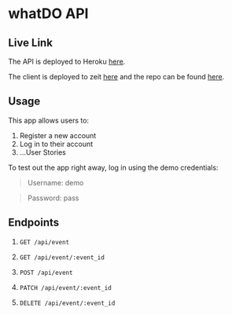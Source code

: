 # whatDO API 

## Live Link

The API is deployed to Heroku [here](https://thinkful-whatdo.herokuapp.com/).

The client is deployed to zeit
[here]() and the repo
can be found [here](https://github.com/thinkful-ei-firefly/whatdo-client).

## Usage

This app allows users to:

   1. Register a new account
   2. Log in to their account
   3. ...User Stories
      
To test out the app right away, log in using the demo credentials:

> Username: demo

> Password: pass

## Endpoints

1. `GET /api/event`

2. `GET /api/event/:event_id`

3. `POST /api/event`

4. `PATCH /api/event/:event_id`

5. `DELETE /api/event/:event_id`
